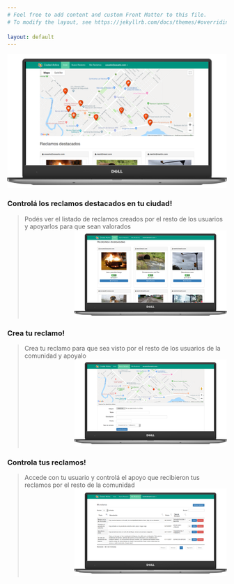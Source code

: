 ```yaml
---
# Feel free to add content and custom Front Matter to this file.
# To modify the layout, see https://jekyllrb.com/docs/themes/#overriding-theme-defaults

layout: default
---
```


![Inicio](/assets/images/inicio.png)

### Controlá los reclamos destacados en tu ciudad!
> <div width="50%" align="left">
> Podés ver el listado de reclamos creados por el resto de los 
> usuarios y apoyarlos para que sean valorados
> </div>
> <div width="50%" align="right">
> <img src="/assets/images/reclamos_destacados.png" alt="Reclamos Destacados" width="350" height="200"/> 
> </div>

### Crea tu reclamo!
> <div width="50%" align="left">
> Crea tu reclamo para que sea visto por el resto de los 
> usuarios de la comunidad y apoyalo
> </div>
> <div width="50%" align="right">
> <img src="/assets/images/crear_reclamos.png" alt="Crear Reclamos" width="350" height="200"/> 
> </div>

### Controla tus reclamos!
> <div width="50%" align="left">
> Accede con tu usuario y controlá el apoyo que recibieron tus
> reclamos por el resto de la comunidad
> </div>
> <div width="50%" align="right">
> <img src="/assets/images/mis_reclamos.png" alt="Mis Reclamos" width="350" height="200"/> 
> </div>


